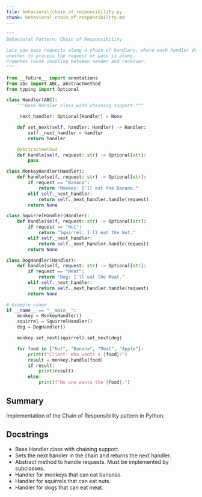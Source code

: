 ```yaml
---
file: behavioral/chain_of_responsibility.py
chunk: behavioral_chain_of_responsibility.md
---
```


```python
"""
Behavioral Pattern: Chain of Responsibility

Lets you pass requests along a chain of handlers, where each handler decides
whether to process the request or pass it along.
Promotes loose coupling between sender and receiver.
"""

from __future__ import annotations
from abc import ABC, abstractmethod
from typing import Optional

class Handler(ABC):
    """Base Handler class with chaining support."""

    _next_handler: Optional[Handler] = None

    def set_next(self, handler: Handler) -> Handler:
        self._next_handler = handler
        return handler

    @abstractmethod
    def handle(self, request: str) -> Optional[str]:
        pass

class MonkeyHandler(Handler):
    def handle(self, request: str) -> Optional[str]:
        if request == "Banana":
            return "Monkey: I'll eat the Banana."
        elif self._next_handler:
            return self._next_handler.handle(request)
        return None

class SquirrelHandler(Handler):
    def handle(self, request: str) -> Optional[str]:
        if request == "Nut":
            return "Squirrel: I'll eat the Nut."
        elif self._next_handler:
            return self._next_handler.handle(request)
        return None

class DogHandler(Handler):
    def handle(self, request: str) -> Optional[str]:
        if request == "Meat":
            return "Dog: I'll eat the Meat."
        elif self._next_handler:
            return self._next_handler.handle(request)
        return None

# Example usage
if __name__ == "__main__":
    monkey = MonkeyHandler()
    squirrel = SquirrelHandler()
    dog = DogHandler()

    monkey.set_next(squirrel).set_next(dog)

    for food in ["Nut", "Banana", "Meat", "Apple"]:
        print(f"Client: Who wants a {food}?")
        result = monkey.handle(food)
        if result:
            print(result)
        else:
            print(f"No one wants the {food}.")
```

## Summary
Implementation of the Chain of Responsibility pattern in Python.

## Docstrings
- Base Handler class with chaining support.
- Sets the next handler in the chain and returns the next handler.
- Abstract method to handle requests. Must be implemented by subclasses.
- Handler for monkeys that can eat bananas.
- Handler for squirrels that can eat nuts.
- Handler for dogs that can eat meat.

